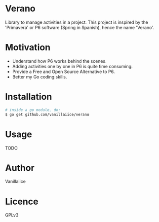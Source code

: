 # Verano

Library to manage activities in a project.
This project is inspired by the 'Primavera' or P6 software (Spring in Spanish), hence the name 'Verano'.

# Motivation

- Understand how P6 works behind the scenes.
- Adding activities one by one in P6 is quite time consuming.
- Provide a Free and Open Source Alternative to P6.
- Better my Go coding skills.

# Installation

```sh
# inside a go module, do:
$ go get github.com/vanillaiice/verano
```

# Usage

TODO

# Author

Vanillaiice

# Licence

GPLv3
